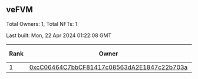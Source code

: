 ## veFVM

Total Owners: 1, Total NFTs: 1

Last built: Mon, 22 Apr 2024 01:22:08 GMT

| Rank | Owner | Voting Power | Influence | NFTs Id |
| --- | --- | --- | --- | --- |
  | 1 | [0xcC06464C7bbCF81417c08563dA2E1847c22b703a](https://debank.com/profile/0xcC06464C7bbCF81417c08563dA2E1847c22b703a?chain=ftm) | 361,523.536 | 5.00062% | 1 |